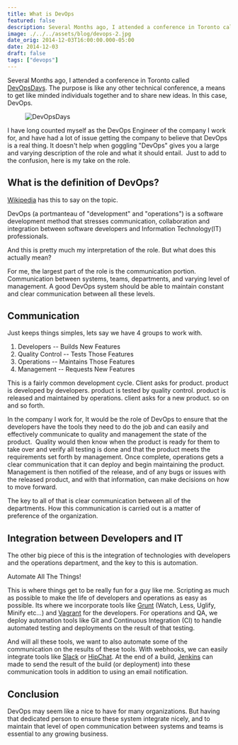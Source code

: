 ```yaml
---
title: What is DevOps
featured: false
description: Several Months ago, I attended a conference in Toronto called DevOpsDays. The purpose is like any other technical conference, ameans to get like minded individuals together and to share new ideas. In thiscase, DevOps.I have long counted myself as the DevOps Engineer of the company I work for, andhave had a lot of issue getting the company to believe that DevOps is a realthing. It doesn't help when goggling "DevOps" gives you a large and varyingdescription of the r
image: ./../../assets/blog/devops-2.jpg
date_orig: 2014-12-03T16:00:00.000-05:00
date: 2014-12-03
draft: false
tags: ["devops"]
---
```


Several Months ago, I attended a conference in Toronto called [DevOpsDays](http://devopsdays.org/?ref=blog.christophervachon.com). The purpose is like any other technical conference, a means to get like minded individuals together and to share new ideas. In this case, DevOps.

<figure class="kg-card kg-image-card"><img src="https://s3.amazonaws.com/christophervachon/articles/2014/12/banner_DevOpsDays.jpg" class="kg-image" alt="DevOpsDays" loading="lazy"></figure>

I have long counted myself as the DevOps Engineer of the company I work for, and have had a lot of issue getting the company to believe that DevOps is a real thing. It doesn't help when goggling "DevOps" gives you a large and varying description of the role and what it should entail.  Just to add to the confusion, here is my take on the role.

## What is the definition of DevOps?

[Wikipedia](http://en.wikipedia.org/wiki/DevOps?ref=blog.christophervachon.com) has this to say on the topic.

DevOps (a portmanteau of "development" and "operations") is a software development method that stresses communication, collaboration and integration between software developers and Information Technology(IT) professionals.

And this is pretty much my interpretation of the role. But what does this actually mean?

For me, the largest part of the role is the communication portion. Communication between systems, teams, departments, and varying level of management. A good DevOps system should be able to maintain constant and clear communication between all these levels.

## Communication

Just keeps things simples, lets say we have 4 groups to work with.

1.  Developers -- Builds New Features
2.  Quality Control -- Tests Those Features
3.  Operations -- Maintains Those Features
4.  Management -- Requests New Features

This is a fairly common development cycle. Client asks for product. product is developed by developers. product is tested by quality control. product is released and maintained by operations. client asks for a new product. so on and so forth.

In the company I work for, It would be the role of DevOps to ensure that the developers have the tools they need to do the job and can easily and effectively communicate to quality and management the state of the product.  Quality would then know when the product is ready for them to take over and verify all testing is done and that the product meets the requirements set forth by management. Once complete, operations gets a clear communication that it can deploy and begin maintaining the product. Management is then notified of the release, and of any bugs or issues with the released product, and with that information, can make decisions on how to move forward.

The key to all of that is clear communication between all of the departments. How this communication is carried out is a matter of preference of the organization.

## Integration between Developers and IT

The other big piece of this is the integration of technologies with developers and the operations department, and the key to this is automation.

Automate All The Things!

This is where things get to be really fun for a guy like me. Scripting as much as possible to make the life of developers and operations as easy as possible. Its where we incorporate tools like [Grunt](http://gruntjs.com/?ref=blog.christophervachon.com) (Watch, Less, Uglify, Minify etc...) and [Vagrant](https://www.vagrantup.com/?ref=blog.christophervachon.com) for the developers. For operations and QA, we deploy automation tools like Git and Continuous Integration (CI) to handle automated testing and deployments on the result of that testing.

And will all these tools, we want to also automate some of the communication on the results of these tools. With webhooks, we can easily integrate tools like [Slack](http://slack.com/?ref=blog.christophervachon.com) or [HipChat](https://www.hipchat.com/?ref=blog.christophervachon.com). At the end of a build, [Jenkins](http://jenkins-ci.org/?ref=blog.christophervachon.com) can made to send the result of the build (or deployment) into these communication tools in addition to using an email notification.

## Conclusion

DevOps may seem like a nice to have for many organizations. But having that dedicated person to ensure these system integrate nicely, and to maintain that level of open communication between systems and teams is essential to any growing business.
